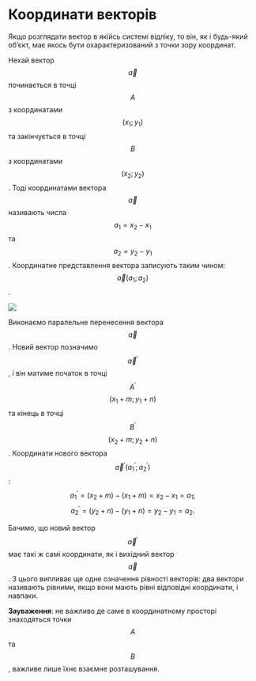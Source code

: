 # <p1>Координати векторів</p1>

Якщо розглядати вектор в якійсь системі відліку, то він, як і будь-який об’єкт, має якось бути охарактеризований з точки зору координат.

Нехай вектор $$\vec{a}$$ починається в точці $$A$$ з координатами $$(x_1; y_1)$$ та закінчується в точці $$B$$ з координатами $$(x_2; y_2)$$. Тоді <p1>координатами вектора</p1> $$\vec{a}$$ називають числа $$a_1=x_2-x_1$$ та $$a_2=y_2-y_1$$. Координатне представлення вектора записують таким чином: $$\vec{a} (a_1;a_2)$$.

<img class="image"  src="https://rawgit.com/chudaol/ed-era-book-physics/master/images/Add/vector/4.svg" />

Виконаємо паралельне перенесення вектора $$\vec{a}$$. Новий вектор позначимо $$\vec{a}^{'}$$, і він матиме початок в точці $$A^{'}$$ $$(x_1+m;y_1+n)$$ та кінець в точці $$B^{'}$$ $$(x_2+m;y_2+n)$$. Координати нового вектора $$\vec{a}^{'} (a_1^{'};a_2^{'})$$:
$$a_1^{'}=(x_2+m)-(x_1+m)=x_2-x_1=a_1;$$
$$a_2^{'}=(y_2+n)-(y_1+n)=y_2-y_1=a_2.$$


Бачимо, що новий вектор $$\vec{a}^{'}$$ має такі ж самі координати, як і вихідний вектор $$\vec{a}$$. З цього випливає ще одне означення рівності векторів: два вектори називають <p1>рівними</p1>, якщо вони мають <p1>рівні відповідні координати</p1>, і навпаки.


<b>Зауваження</b>: не важливо де саме в координатному просторі знаходяться точки $$A$$ та $$B$$, важливе лише їхнє <p1>взаємне розташування</p1>. 